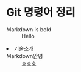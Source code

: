 # Git 명령어 정리

<dl>
  <dt>Markdown is bold</dt>
   <dd>Hello</dd>
</dl>

<dl>
  <li>기술소개</li>
  <dt>Markdown안녕</dt>
  <dd>호호호</dd>
</dl>




  

